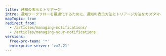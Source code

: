 ```yaml
---
title: 通知の表示とトリアージ
intro: 通知ワークフローを最適化するために、通知の表示方法とトリアージ方法をカスタマイズできます。
mapTopic: true
redirect_from:
  - /articles/managing-notifications/
  - /articles/managing-your-notifications
versions:
  free-pro-team: '*'
  enterprise-server: '>=2.21'
---
```


